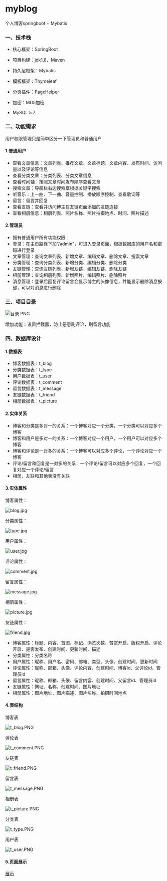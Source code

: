 # myblog
个人博客springboot + Mybatis

### 一、技术栈

- 核心框架：SpringBoot 
- 项目构建：jdk1.8、Maven
- 持久层框架：Mybatis
- 模板框架：Thymeleaf
- 分页插件：PageHelper
- 加密：MD5加密

- MySQL 5.7

### 二、功能需求

用户权限管理只是简单区分一下管理员和普通用户

#### 1.普通用户

- 查看文章信息：文章列表、推荐文章、文章标题、文章内容、发布时间、访问量以及评论等信息
- 查看分类文章：分类列表、分类文章信息
- 查看时间轴：按照文章时间发布顺序查看文章
- 搜索文章：导航栏右边搜索框根据关键字搜索
- 听音乐：上一曲、下一曲、音量控制、播放顺序控制、查看歌词等
- 留言：留言并回复
- 查看友链：查看并访问博主在友链页面添加的友链连接
- 查看相册信息：相册列表、照片名称、照片拍摄地点、时间、照片描述

#### 2.管理员

- 拥有普通用户所有功能权限
- 登录：在主页路径下加“/admin”，可进入登录页面，根据数据库的用户名和密码进行登录
- 文章管理：查询文章列表、新增文章、编辑文章、删除文章、搜索文章
- 分类管理：查询分类列表、新增分类、编辑分类、删除分类
- 友链管理：查询友链列表、新增友链、编辑友链、删除友链
- 相册管理：查询相册列表、新增照片、编辑照片、删除照片
- 消息管理：登录后回复评论留言会显示博主的头像信息，并能显示删除消息按键，可以对消息进行删除

### 三、项目目录

![目录.PNG](https://github.com/Dragenus/myblog/blob/main/%E7%9B%AE%E5%BD%95.PNG?raw=true)

增加功能：设置拦截器，防止恶意刷评论，刷留言功能


### 四、数据库设计

#### 1.数据表

- 博客数据表：t_blog
- 分类数据表：t_type
- 用户数据表：t_user
- 评论数据表：t_comment
- 留言数据表：t_message
- 友链数据表：t_friend
- 相册数据表：t_picture

#### 2.实体关系

- 博客和分类是多对一的关系：一个博客对应一个分类，一个分类可以对应多个博客
- 博客和用户是多对一的关系：一个博客对应一个用户，一个用户可以对应多个博客
- 博客和评论是一对多的关系：一个博客可以对应多个评论，一个评论对应一个博客
- 评论/留言和回复是一对多的关系：一个评论/留言可以对应多个回复，一个回复对应一个评论/留言
- 相册、友联和其他表没有关联

#### 3.实体属性

博客属性：

![blog.jpg](https://github.com/Dragenus/myblog/blob/main/blog.jpg?raw=true)

分类属性：

![type.jpg](https://github.com/Dragenus/myblog/blob/main/type.jpg?raw=true)

用户属性：

![user.jpg](https://github.com/Dragenus/myblog/blob/main/user.jpg?raw=true)

评论属性：

![comment.jpg](https://github.com/Dragenus/myblog/blob/main/comment.jpg?raw=true)

留言属性：

![message.jpg](https://github.com/Dragenus/myblog/blob/main/message.jpg?raw=true)

相册属性：

![picture.jpg](https://github.com/Dragenus/myblog/blob/main/picture.jpg?raw=true)

友链属性：

![friend.jpg](https://github.com/Dragenus/myblog/blob/main/friend.jpg?raw=true)





- 博客属性：标题、内容、首图、标记、浏览次数、赞赏开启、版权开启、评论开启、是否发布、创建时间、更新时间、描述
- 分类属性：分类名称
- 用户属性：昵称、用户名、密码、邮箱、类型、头像、创建时间、更新时间
- 评论属性：昵称、邮箱、头像、评论内容、创建时间、博客id、父评论id、管理员id
- 留言属性：昵称、邮箱、头像、留言内容、创建时间、父留言id、管理员id
- 友链属性：网址、名称、创建时间、图片地址
- 相册属性：图片地址、图片描述、图片名称、拍摄时间地点

#### 4.表结构

博客表

![t_blog.PNG](https://github.com/Dragenus/myblog/blob/main/t_blog.PNG?raw=true)

评论表

![t_comment.PNG](https://github.com/Dragenus/myblog/blob/main/t_comment.PNG?raw=true)

友链表

![t_friend.PNG](https://github.com/Dragenus/myblog/blob/main/t_friend.PNG?raw=true)

留言表

![t_message.PNG](https://github.com/Dragenus/myblog/blob/main/t_message.PNG?raw=true)

相册表

![t_picture.PNG](https://github.com/Dragenus/myblog/blob/main/t_picture.PNG?raw=true)

分类表

![t_type.PNG](https://github.com/Dragenus/myblog/blob/main/t_type.PNG?raw=true)

用户表

![t_user.PNG](https://github.com/Dragenus/myblog/blob/main/t_user.PNG?raw=true)

#### 5.页面展示
[展示](https://github.com/Dragenus/myblog/tree/main)
